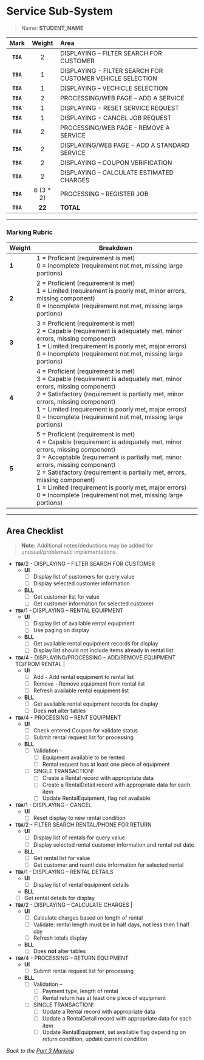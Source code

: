 # Service Sub-System

> Name: **STUDENT_NAME**

| Mark | Weight |Area |
|:----:|:----:|:-----|
| **`TBA`**|2 | DISPLAYING – FILTER SEARCH FOR CUSTOMER |
| **`TBA`**|1 | DISPLAYING - FILTER SEARCH FOR CUSTOMER VEHICLE SELECTION |
| **`TBA`**|1 | DISPLAYING – VECHICLE SELECTION |
| **`TBA`**|2 | PROCESSING/WEB PAGE – ADD A SERVICE |
| **`TBA`**|1 | DISPLAYING - RESET SERVICE REQUEST |
| **`TBA`**|1 | DISPLAYING - CANCEL JOB REQUEST |
| **`TBA`**|2 | PROCESSING/WEB PAGE – REMOVE A SERVICE  |
| **`TBA`**|2 | DISPLAYING/WEB PAGE - ADD A STANDARD SERVICE |
| **`TBA`**|2 | DISPLAYING – COUPON VERIFICATION |
| **`TBA`**|2 | DISPLAYING – CALCULATE ESTIMATED CHARGES |
| **`TBA`**|6 (3 * 2) | PROCESSING – REGISTER JOB |
| **`TBA`**|**22** | **TOTAL** |

----

### Marking Rubric

| Weight | Breakdown |
| ----   | --------- |
| **1** | 1 = Proficient (requirement is met)<br />0 = Incomplete (requirement not met, missing large portions) |
| **2** | 2 = Proficient (requirement is met)<br />1 = Limited (requirement is poorly met, minor errors, missing component)<br />0 = Incomplete (requirement not met, missing large portions) |
| **3** | 3 = Proficient (requirement is met)<br />2 = Capable (requirement is adequately met, minor errors, missing component)<br />1 = Limited (requirement is poorly met, major errors)<br />0 = Incomplete (requirement not met, missing large portions) |
| **4** | 4 = Proficient (requirement is met)<br />3 = Capable (requirement is adequately met, minor errors, missing component)<br />2 = Satisfactory (requirement is partially met, minor errors, missing component)<br />1 = Limited (requirement is poorly met, major errors)<br />0 = Incomplete (requirement not met, missing large portions) |
| **5** | 5 = Proficient (requirement is met)<br />4 = Capable (requirement is adequately met, minor errors, missing component)<br />3 = Acceptable (requirement is partially met, minor errors, missing component)<br />2 = Satisfactory (requirement is partially met, errors, missing component)<br />1 = Limited (requirement is poorly met, major errors)<br />0 = Incomplete (requirement not met, missing large portions) |

----
## Area Checklist

> **Note:** Additional notes/deductions may be added for unusual/problematic implementations.

- **`TBA`**/2 - DISPLAYING – FILTER SEARCH FOR CUSTOMER
  - **UI**
    - [ ]  Display list of customers for query value
    - [ ]  Display selected customer information
  - **BLL**
    - [ ]  Get customer list for value
    - [ ]  Get customer information for selected customer
- **`TBA`**/1 - DISPLAYING – RENTAL EQUIPMENT
  - **UI**
    - [ ]  Display list of available rental equipment
    - [ ]  Use paging on display
  - **BLL**
    - [ ]  Get available rental equipment records for display
    - [ ]  Display list should not include items already in rental list
- **`TBA`**/4 - DISPLAYING/PROCESSING – ADD/REMOVE EQUIPMENT TO/FROM RENTAL |
  - **UI**
    - [ ] Add - Add rental equipment to rental list
    - [ ] Remove - Remove equipment from rental list
    - [ ] Refresh available rental equipment list
  - **BLL**
    - [ ]  Get available rental equipment records for display
    - [ ] Does **not** alter tables
- **`TBA`**/4 - PROCESSING – RENT EQUIPMENT
  - **UI**
    - [ ] Check entered Coupon for validate status
    - [ ] Submit rental request list for processing
  - **BLL**
	- [ ] Validation –
      - [ ] Equipment available to be rented
      - [ ] Rental request has at least one piece of equipment
    - [ ] SINGLE TRANSACTION!
      - [ ] Create a Rental record with appropriate data
      - [ ] Create a RentalDetail record with appropriate data for each item
      - [ ] Update RentalEquipment, flag not available
- **`TBA`**/1 - DISPLAYING – CANCEL
  - **UI**
    - [ ]  Reset display to new rental condition
- **`TBA`**/2 - FILTER SEARCH RENTAL/PHONE FOR RETURN
  - **UI**
    - [ ]  Display list of rentals for query value
    - [ ]  Display selected rental customer information and rental out date
  - **BLL**
    - [ ]  Get rental list for value
    - [ ]  Get customer and reantl date information for selected rental
- **`TBA`**/1 - DISPLAYING – RENTAL DETAILS
  - **UI**
    - [ ]  Display list of rental equipment details
   - **BLL**
    - [ ]  Get rental details for display
- **`TBA`**/2 - DISPLAYING – CALCULATE CHARGES |
  - **UI**
    - [ ] Calculate charges based on length of rental
    - [ ] Validate: rental length must be in half days, not less then 1 half day
    - [ ] Refresh totals display
  - **BLL**
    - [ ] Does **not** alter tables  
- **`TBA`**/4 - PROCESSING – RETURN EQUIPMENT
  - **UI**
    - [ ] Submit rental request list for processing
  - **BLL**
	- [ ] Validation –
      - [ ] Payment type, length of rental
      - [ ] Rental return has at least one piece of equipment
    - [ ] SINGLE TRANSACTION!
      - [ ] Update a Rental record with appropriate data
      - [ ] Update a RentalDetail record with appropriate data for each item
      - [ ] Update RentalEquipment, set available flag depending on return condition, update current condition

*Back to the [Part 3 Marking](./ReadMe.md)*